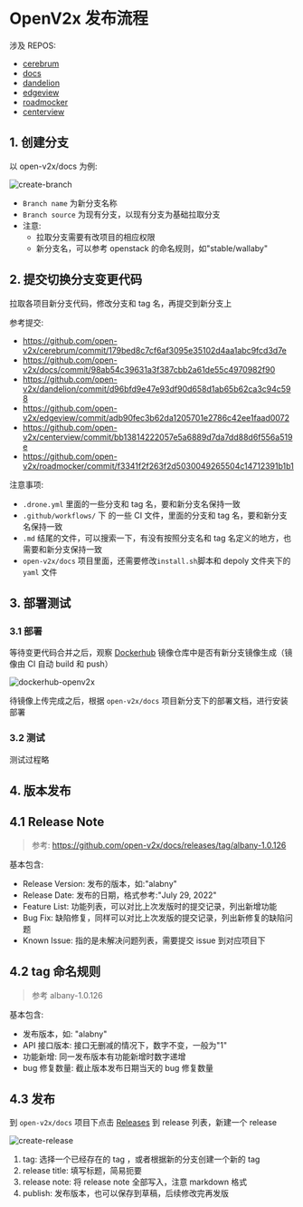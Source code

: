 # OpenV2x 发布流程

涉及 REPOS:

- [cerebrum](https://github.com/open-v2x/cerebrum)
- [docs](https://github.com/open-v2x/docs)
- [dandelion](https://github.com/open-v2x/dandelion)
- [edgeview](https://github.com/open-v2x/edgeview)
- [roadmocker](https://github.com/open-v2x/roadmocker)
- [centerview](https://github.com/open-v2x/centerview)

## 1. 创建分支

以 open-v2x/docs 为例:

![create-branch](images/create-branch.png)

- `Branch name` 为新分支名称
- `Branch source` 为现有分支，以现有分支为基础拉取分支
- 注意:
  - 拉取分支需要有改项目的相应权限
  - 新分支名，可以参考 openstack 的命名规则，如"stable/wallaby"

## 2. 提交切换分支变更代码

拉取各项目新分支代码，修改分支和 tag 名，再提交到新分支上

参考提交:

- https://github.com/open-v2x/cerebrum/commit/179bed8c7cf6af3095e35102d4aa1abc9fcd3d7e
- https://github.com/open-v2x/docs/commit/98ab54c39631a3f387cbb2a61de55c4970982f90
- https://github.com/open-v2x/dandelion/commit/d96bfd9e47e93df90d658d1ab65b62ca3c94c598
- https://github.com/open-v2x/edgeview/commit/adb90fec3b62da1205701e2786c42ee1faad0072
- https://github.com/open-v2x/centerview/commit/bb13814222057e5a6889d7da7dd88d6f556a519e
- https://github.com/open-v2x/roadmocker/commit/f3341f2f263f2d5030049265504c14712391b1b1

注意事项:

- `.drone.yml` 里面的一些分支和 tag 名，要和新分支名保持一致
- `.github/workflows/` 下 的一些 CI 文件，里面的分支和 tag 名，要和新分支名保持一致
- `.md` 结尾的文件，可以搜索一下，有没有按照分支名和 tag 名定义的地方，也需要和新分支保持一致
- `open-v2x/docs` 项目里面，还需要修改`install.sh`脚本和 depoly 文件夹下的 `yaml` 文件

## 3. 部署测试

### 3.1 部署

等待变更代码合并之后，观察 [Dockerhub](https://hub.docker.com/u/openv2x) 镜像仓库中是否有新分支镜像生成（镜像由 CI 自动 build 和 push）

![dockerhub-openv2x](images/dockerhub-openv2x.png)

待镜像上传完成之后，根据 `open-v2x/docs` 项目新分支下的部署文档，进行安装部署

### 3.2 测试

测试过程略

## 4. 版本发布

## 4.1 Release Note

> 参考: https://github.com/open-v2x/docs/releases/tag/albany-1.0.126

基本包含:

- Release Version: 发布的版本，如:"alabny"
- Release Date: 发布的日期，格式参考:"July 29, 2022"
- Feature List: 功能列表，可以对比上次发版时的提交记录，列出新增功能
- Bug Fix: 缺陷修复，同样可以对比上次发版的提交记录，列出新修复的缺陷问题
- Known Issue: 指的是未解决问题列表，需要提交 issue 到对应项目下

## 4.2 tag 命名规则

> 参考 albany-1.0.126

基本包含:

- 发布版本，如: "alabny"
- API 接口版本: 接口无删减的情况下，数字不变，一般为"1"
- 功能新增: 同一发布版本有功能新增时数字递增
- bug 修复数量: 截止版本发布日期当天的 bug 修复数量

## 4.3 发布

到 `open-v2x/docs` 项目下点击 [Releases](https://github.com/open-v2x/docs/releases) 到 release 列表，新建一个
release

![create-release](images/create-release.png)

1. tag: 选择一个已经存在的 tag ，或者根据新的分支创建一个新的 tag
2. release title: 填写标题，简易扼要
3. release note: 将 release note 全部写入，注意 markdown 格式
4. publish: 发布版本，也可以保存到草稿，后续修改完再发版
